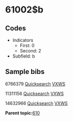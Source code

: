 # 61002$b

## Codes

-   Indicators
    -   First: 0
    -   Second: 2
-   Subfield: b

## Sample bibs

6766379 [Quicksearch](https://search.library.yale.edu/catalog/6766379) [VXWS](http://prodorbis.library.yale.edu:7014/vxws/GetHoldingsService?bibId=6766379)

11311156 [Quicksearch](https://search.library.yale.edu/catalog/11311156) [VXWS](http://prodorbis.library.yale.edu:7014/vxws/GetHoldingsService?bibId=11311156)

14632966 [Quicksearch](https://search.library.yale.edu/catalog/14632966) [VXWS](http://prodorbis.library.yale.edu:7014/vxws/GetHoldingsService?bibId=14632966)

**Parent topic:**[610](../../tags/610/610.md)

